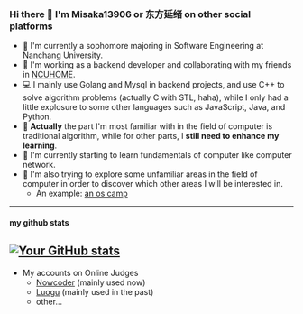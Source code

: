 ### Hi there 👋 I'm Misaka13906 or 东方延绪 on other social platforms

- 👧 I'm currently a sophomore majoring in Software Engineering at Nanchang University.
- 🤝 I'm working as a backend developer and collaborating with my friends in [NCUHOME](https://github.com/ncuhome).
- 💻 I mainly use Golang and Mysql in backend projects, and use C++ to solve algorithm problems (actually C with STL, haha), while I only had a little explosure to some other languages such as JavaScript, Java, and Python.
- 🎈 **Actually** the part I'm most familiar with in the field of computer is traditional algorithm, while for other parts, I **still need to enhance my learning**.
- 🌱 I'm currently starting to learn fundamentals of computer like computer network.
- 🔭 I'm also trying to explore some unfamiliar areas in the field of computer in order to discover which other areas I will be interested in.
  - An example: [an os camp](https://opencamp.cn/os2edu/camp/2024fall)
---
#### my github stats
[![Your GitHub stats](https://github-readme-stats-eight-ecru-64.vercel.app/api?username=misaka13906)](https://github.com/misaka13906)
---
- My accounts on Online Judges
  - [Nowcoder](https://ac.nowcoder.com/acm/contest/profile/791208730) (mainly used now)
  - [Luogu](https://www.luogu.com.cn/user/201335) (mainly used in the past)
  - other...

<!--
**Misaka13906/Misaka13906** is a ✨ _special_ ✨ repository because its `README.md` (this file) appears on your GitHub profile.

Here are some ideas to get you started:

- 🔭 I’m currently working on ...
- 🌱 I’m currently learning ...
- 👯 I’m looking to collaborate on ...
- 🤔 I’m looking for help with ...
- 💬 Ask me about ...
- 📫 How to reach me: ...
- 😄 Pronouns: ...
- ⚡ Fun fact: ...
-->
